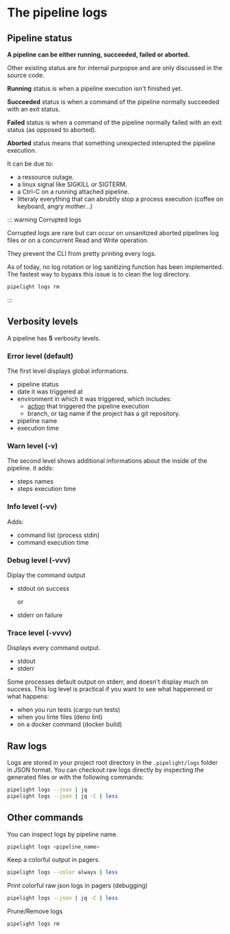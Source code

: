 <script setup lang="ts">
import LogsMulti from "@demos/LogsMulti.vue";
import Logs from "@demos/Logs.vue";
import LogsV from "@demos/LogsV.vue";
import LogsVV from "@demos/LogsVV.vue";
import LogsVVV from "@demos/LogsVVV.vue";
import LogsVVVV from "@demos/LogsVVVV.vue";
</script>

# The pipeline logs

## Pipeline status

**A pipeline can be either running, succeeded, failed or aborted.**

Other existing status are for internal purpopse and are only discussed in the source code.

<LogsMulti/>

**Running** status is when a pipeline execution isn't finished yet.

**Succeeded** status is when a command of the pipeline normally succeeded with an exit status.

**Failed** status is when a command of the pipeline normally failed with an exit status (as opposed to aborted).

**Aborted** status means that something unexpected interupted the pipeline execution.

It can be due to:

- a ressource outage.
- a linux signal like SIGKILL or SIGTERM.
- a Ctrl-C on a running attached pipeline.
- litteraly everything that can abrubtly stop a process execution (coffee on keyboard, angry mother...)

::: warning Corrupted logs

Corrupted logs are rare but can occur on unsanitized aborted pipelines log files
or on a concurrent Read and Write operation.

They prevent the CLI from pretty printing every logs.

As of today, no log rotation or log sanitizing function has been implemented.
The fastest way to bypass this issue is to clean the log directory.

```sh
pipelight logs rm
```

:::

## Verbosity levels

A pipeline has **5** verbosity levels.

### Error level (default)

The first level displays global informations.

- pipeline status
- date it was triggered at
- environment in which it was triggered, which includes:
  - [action](triggers#actions-git-hooks) that triggered the pipeline execution
  - branch, or tag name if the project has a git repository.
- pipeline name
- execution time

<Logs/>

### Warn level (-v)

The second level shows additional informations about the inside of the pipeline.
it adds:

- steps names
- steps execution time

<LogsV/>

### Info level (-vv)

Adds:

- command list (process stdin)
- command execution time

<LogsVV/>

### Debug level (-vvv)

Diplay the command output

- stdout on success

  or

- stderr on failure

<LogsVVV/>

### Trace level (-vvvv)

Displays every command output.

- stdout
- stderr

Some processes default output on stderr, and doesn't display much on success.
This log level is practical if you want to see what happenned or what happens:

- when you run tests (cargo run tests)
- when you linte files (deno lint)
- on a docker command (docker build)

<LogsVVVV/>

## Raw logs

Logs are stored in your project root directory in the `.pipelight/logs` folder in JSON format.
You can checkout raw logs directly by inspecting the generated files or with the following commands:

```sh
pipelight logs --json | jq
pipelight logs --json | jq -C | less
```

## Other commands

You can inspect logs by pipeline name.

```sh
pipelight logs <pipeline_name>
```

Keep a colorful output in pagers.

```sh
pipelight logs --color always | less
```

Print colorful raw json logs in pagers (debugging)

```sh
pipelight logs --json | jq -C | less
```

Prune/Remove logs

```sh
pipelight logs rm
```
